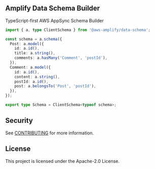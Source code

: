 ## Amplify Data Schema Builder

TypeScript-first AWS AppSync Schema Builder

```ts
import { a, type ClientSchema } from '@aws-amplify/data-schema';

const schema = a.schema({
  Post: a.model({
    id: a.id(),
    title: a.string(),
    comments: a.hasMany('Comment', 'postId'),
  }),
  Comment: a.model({
    id: a.id(),
    content: a.string(),
    postId: a.id(),
    post: a.belongsTo('Post', 'postId'),
  }),
});

export type Schema = ClientSchema<typeof schema>;
```

## Security

See [CONTRIBUTING](CONTRIBUTING.md#security-issue-notifications) for more information.

## License

This project is licensed under the Apache-2.0 License.
